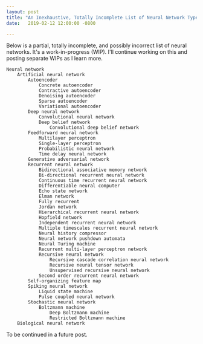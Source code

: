 ```yaml
---
layout: post
title: "An Inexhaustive, Totally Incomplete List of Neural Network Types (WIP)"
date:   2019-02-12 12:00:00 -0800

---
```

Below is a partial, totally incomplete, and possibly incorrect list of neural networks. It's a work-in-progress (WIP). I'll continue working on this and posting separate WIPs as I learn more.

    Neural network
        Artificial neural network
            Autoencoder
                Concrete autoencoder
                Contractive autoencoder
                Denoising autoencoder
                Sparse autoencoder
                Variational autoencoder
            Deep neural network
                Convolutional neural network
                Deep belief network
                    Convolutional deep belief network
            Feedforward neural network
                Multilayer perceptron
                Single-layer perceptron
                Probabilistic neural network
                Time delay neural network
            Generative adversarial network
            Recurrent neural network
                Bidirectional associative memory network
                Bi-directional recurrent neural network
                Continuous time recurrent neural network
                Differentiable neural computer
                Echo state network
                Elman network
                Fully recurrent
                Jordan network
                Hierarchical recurrent neural network
                Hopfield network
                Independent recurrent neural network
                Multiple timescales recurrent neural network
                Neural history compressor
                Neural network pushdown automata
                Neural Turing machine
                Recurrent multi-layer perceptron network
                Recursive neural network
                    Recursive cascade correlation neural network
                    Recursive neural tensor network
                    Unsupervised recursive neural network
                Second order recurrent neural network
            Self-organizing feature map
            Spiking neural network
                Liquid state machine
                Pulse coupled neural network
            Stochastic neural network
                Boltzmann machine
                    Deep Boltzmann machine
                    Restricted Boltzmann machine
        Biological neural network

To be continued in a future post.
